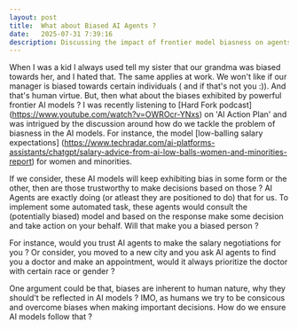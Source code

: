 ```yaml
---
layout: post
title:  What about Biased AI Agents ?
date:   2025-07-31 7:39:16
description: Discussing the impact of frontier model biasness on agents
---
```


When I was a kid I always used tell my sister that our grandma was biased towards her, and I hated that. The same applies at work. We won't like if our manager is biased towards certain individuals ( and if that's not you :)). And that's human virtue. But, then what about the biases exhibited by powerful frontier AI models ? I was recently listening to [Hard Fork podcast] (https://www.youtube.com/watch?v=OWROcr-YNxs) on 'AI Action Plan' and was intrigued by the discussion around how do we tackle the problem of biasness in the AI models. For instance, the model [low-balling salary expectations] (https://www.techradar.com/ai-platforms-assistants/chatgpt/salary-advice-from-ai-low-balls-women-and-minorities-report) for women and minorities.

If we consider, these AI models will keep exhibiting bias in some form or the other, then are those trustworthy to make decisions based on those ? AI Agents are exactly doing (or atleast they are positioned to do) that for us. To implement some automated task, these agents would consult the (potentially biased) model and based on the response make some decision and take action on your behalf. Will that make you a biased person ?

For instance, would you trust AI agents to make the salary negotiations for you ? Or consider, you moved to a new city and you ask AI agents to find you a doctor and make an appointment, would it always prioritize the doctor with certain race or gender ?

One argument could be that, biases are inherent to human nature, why they should't be reflected in AI models ? IMO, as humans we try to be consicous and overcome biases when making important decisions. How do we ensure AI models follow that ?
